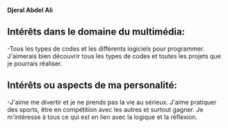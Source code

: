 **Djeral Abdel Ali**

Intérêts dans le domaine du multimédia:
--------------------------------------------------------------------------------------------------------------------------------------------------------
-Tous les types de codes et les différents logiciels pour programmer. J'aimerais bien découvrir tous les types de codes et toutes les projets que je pourrais réaliser. 

Intérêts ou aspects de ma personalité:
--------------------------------------------------------------------------------------------------------------------------------------------------------
-J'aime me divertir et je ne prends pas la vie au sérieux. J'aime pratiquer des sports, être en compétition avec les autres et surtout gagner.
Je m'intéresse à tous ce qui est en lien avec la logique et la réflexion.
